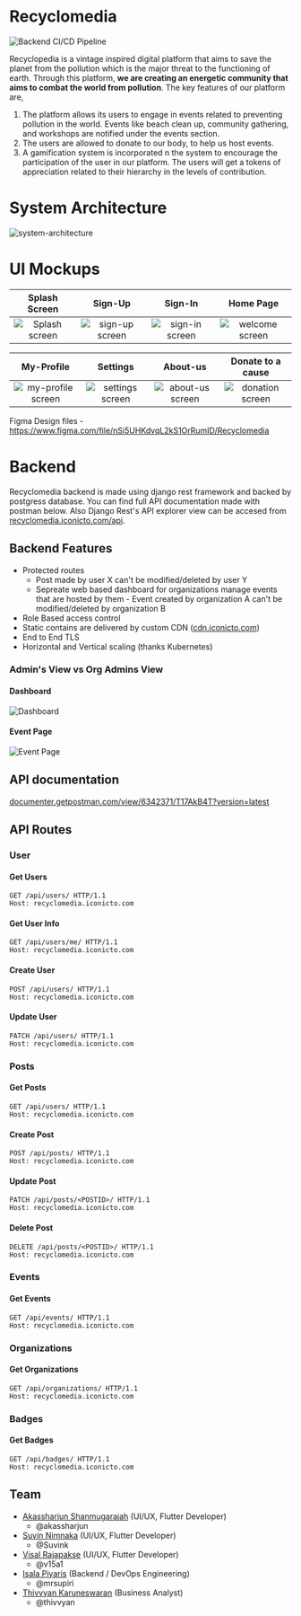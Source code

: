 # Recyclomedia

![Backend CI/CD Pipeline](https://github.com/Iconicto/recyclomedia/workflows/Backend%20CI/CD%20Pipeline/badge.svg?branch=master)

Recyclopedia is a vintage inspired digital platform that aims to save the planet from the pollution which is the major threat to the functioning of earth. Through this platform, **we are creating an energetic community that aims to combat the world from pollution**. The key features of our platform are,

1) The platform allows its users to engage in events related to preventing pollution in the world. Events like beach clean up, community gathering, and workshops are notified under the events section.
2) The users are allowed to donate to our body, to help us host events.
3) A gamification system is incorporated n the system to encourage the participation of the user in our platform. The users will get a tokens of appreciation related to their hierarchy in the levels of contribution.

# System Architecture

![system-architecture](docs/imgs/system-architecture.png)

# UI Mockups

| Splash Screen | Sign-Up | Sign-In | Home Page |
|:-:|:-:|:-:|:-:|
| ![Splash screen](docs/imgs/mockups/8.png) | ![sign-up screen](docs/imgs/mockups/1.png) | ![sign-in screen](docs/imgs/mockups/2.png) | ![welcome screen](docs/imgs/mockups/3.png) |

| My-Profile | Settings | About-us | Donate to a cause |
|:-:|:-:|:-:|:-:|
| ![my-profile screen](docs/imgs/mockups/4.png) | ![settings screen](docs/imgs/mockups/5.png) | ![about-us screen](docs/imgs/mockups/6.png) | ![donation screen](docs/imgs/mockups/7.png) |

Figma Design files - <https://www.figma.com/file/nSi5UHKdvqL2kS1OrRumID/Recyclomedia>

# Backend

Recyclomedia backend is made using django rest framework and backed by postgress database. You can find full API documentation made with postman below. Also Django Rest's API explorer view can be accesed from [recyclomedia.iconicto.com/api](https://recyclomedia.iconicto.com/api).

## Backend Features

- Protected routes
  - Post made by user X can't be modified/deleted by user Y
  - Sepreate web based dashboard for organizations manage events that are hosted by them
        - Event created by organization A can't be modified/deleted by organization B
- Role Based access control
- Static contains are delivered by custom CDN ([cdn.iconicto.com](https://cdn.iconicto.com/))
- End to End TLS
- Horizontal and Vertical scaling (thanks Kubernetes)

### Admin's View vs Org Admins View

#### Dashboard

![Dashboard](docs/imgs/screenshot_1.png)

#### Event Page

![Event Page](docs/imgs/screenshot_2.png)

## API documentation

[documenter.getpostman.com/view/6342371/T17AkB4T?version=latest](https://documenter.getpostman.com/view/6342371/T17AkB4T?version=latest)

## API Routes

### User

#### Get Users

```http
GET /api/users/ HTTP/1.1
Host: recyclomedia.iconicto.com
```

#### Get User Info

```http
GET /api/users/me/ HTTP/1.1
Host: recyclomedia.iconicto.com
```

#### Create User

```http
POST /api/users/ HTTP/1.1
Host: recyclomedia.iconicto.com
```

#### Update User

```http
PATCH /api/users/ HTTP/1.1
Host: recyclomedia.iconicto.com
```

### Posts

#### Get Posts

```http
GET /api/users/ HTTP/1.1
Host: recyclomedia.iconicto.com
```

#### Create Post

```http
POST /api/posts/ HTTP/1.1
Host: recyclomedia.iconicto.com
```

#### Update Post

```http
PATCH /api/posts/<POSTID>/ HTTP/1.1
Host: recyclomedia.iconicto.com
```

#### Delete Post

```http
DELETE /api/posts/<POSTID>/ HTTP/1.1
Host: recyclomedia.iconicto.com
```

### Events

#### Get Events

```http
GET /api/events/ HTTP/1.1
Host: recyclomedia.iconicto.com
```

### Organizations

#### Get Organizations

```http
GET /api/organizations/ HTTP/1.1
Host: recyclomedia.iconicto.com
```

### Badges

#### Get Badges

```http
GET /api/badges/ HTTP/1.1
Host: recyclomedia.iconicto.com
```

## Team

- [Akassharjun Shanmugarajah](https://www.linkedin.com/in/akassharjun/) (UI/UX, Flutter Developer)
  - @akassharjun
- [Suvin Nimnaka](https://www.linkedin.com/in/suvink/) (UI/UX, Flutter Developer)
  - @Suvink
- [Visal Rajapakse](https://www.linkedin.com/in/visalrajapakse99/) (UI/UX, Flutter Developer)
  - @v15a1
- [Isala Piyaris](https://www.linkedin.com/in/isalapiyarisi/) (Backend / DevOps Engineering)
  - @mrsupiri
- [Thivvyan Karuneswaran](https://www.linkedin.com/in/thivvyankaruneswaran/) (Business Analyst)
  - @thivvyan